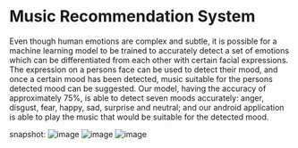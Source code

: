 # Music Recommendation System

Even though human emotions are complex and subtle, it is possible for a machine learning model to be trained to accurately detect a set of emotions which can be differentiated from each other with certain facial expressions. The expression on a persons face can be used to detect their mood, and once a certain mood has been detected, music suitable for the persons detected mood can be suggested. Our model, having the accuracy of approximately 75%, is able to detect seven moods accurately: anger, disgust, fear, happy, sad, surprise and neutral; and our android application is able to play the music that would be suitable for the detected mood.

snapshot:
![image](https://github.com/Sundar-1002/MusicApp/assets/110343412/c98cbb26-009f-4b42-987b-e39fcf5ab4f8)
![image](https://github.com/Sundar-1002/MusicApp/assets/110343412/b73694d0-c068-430c-9a3d-122a4641ca06)
![image](https://github.com/Sundar-1002/MusicApp/assets/110343412/a19dff74-fca2-43dd-8dd8-244663cc5cc9)
